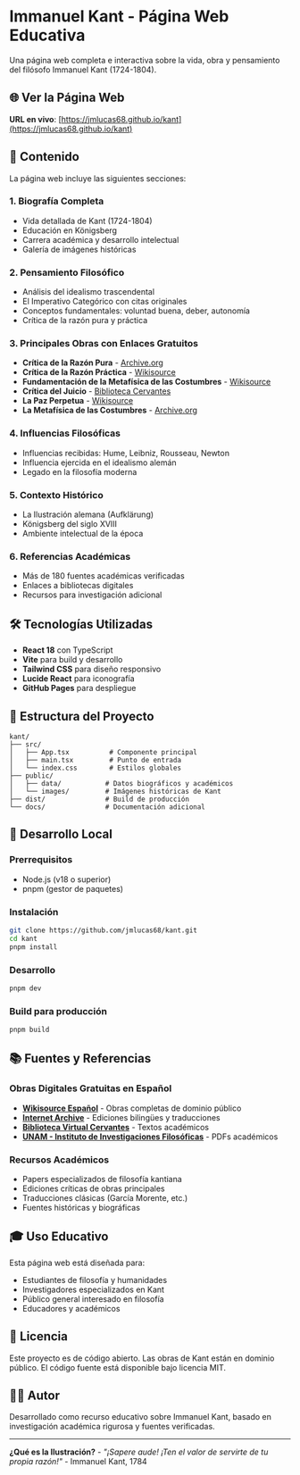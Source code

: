 # Immanuel Kant - Página Web Educativa

Una página web completa e interactiva sobre la vida, obra y pensamiento del filósofo Immanuel Kant (1724-1804).

## 🌐 Ver la Página Web

**URL en vivo**: [https://jmlucas68.github.io/kant](https://jmlucas68.github.io/kant)

## 📖 Contenido

La página web incluye las siguientes secciones:

### 1. **Biografía Completa**
- Vida detallada de Kant (1724-1804)
- Educación en Königsberg
- Carrera académica y desarrollo intelectual
- Galería de imágenes históricas

### 2. **Pensamiento Filosófico**
- Análisis del idealismo trascendental
- El Imperativo Categórico con citas originales
- Conceptos fundamentales: voluntad buena, deber, autonomía
- Crítica de la razón pura y práctica

### 3. **Principales Obras con Enlaces Gratuitos**
- **Crítica de la Razón Pura** - [Archive.org](https://archive.org/details/immanuel-kant-critica-de-la-razon-pura-edicion-bilingue-espanol-aleman-fondo-de-)
- **Crítica de la Razón Práctica** - [Wikisource](https://es.wikisource.org/wiki/Crítica_de_la_razón_práctica)
- **Fundamentación de la Metafísica de las Costumbres** - [Wikisource](https://es.wikisource.org/wiki/Fundamentación_para_la_metafísica_de_las_costumbres)
- **Crítica del Juicio** - [Biblioteca Cervantes](https://www.cervantesvirtual.com/obra-visor/critica-del-juicio-seguida-de-las-observaciones-sobre-el-asentimiento-de-lo-bello-y-lo-sublime--0/html/)
- **La Paz Perpetua** - [Wikisource](https://es.wikisource.org/wiki/La_paz_perpetua)
- **La Metafísica de las Costumbres** - [Archive.org](https://archive.org/details/kant-immanuel.-la-metafisica-de-las-costumbres-epl-fs-1797-2017)

### 4. **Influencias Filosóficas**
- Influencias recibidas: Hume, Leibniz, Rousseau, Newton
- Influencia ejercida en el idealismo alemán
- Legado en la filosofía moderna

### 5. **Contexto Histórico**
- La Ilustración alemana (Aufklärung)
- Königsberg del siglo XVIII
- Ambiente intelectual de la época

### 6. **Referencias Académicas**
- Más de 180 fuentes académicas verificadas
- Enlaces a bibliotecas digitales
- Recursos para investigación adicional

## 🛠️ Tecnologías Utilizadas

- **React 18** con TypeScript
- **Vite** para build y desarrollo
- **Tailwind CSS** para diseño responsivo
- **Lucide React** para iconografía
- **GitHub Pages** para despliegue

## 📁 Estructura del Proyecto

```
kant/
├── src/
│   ├── App.tsx          # Componente principal
│   ├── main.tsx         # Punto de entrada
│   └── index.css        # Estilos globales
├── public/
│   ├── data/           # Datos biográficos y académicos
│   └── images/         # Imágenes históricas de Kant
├── dist/               # Build de producción
└── docs/               # Documentación adicional
```

## 🚀 Desarrollo Local

### Prerrequisitos
- Node.js (v18 o superior)
- pnpm (gestor de paquetes)

### Instalación
```bash
git clone https://github.com/jmlucas68/kant.git
cd kant
pnpm install
```

### Desarrollo
```bash
pnpm dev
```

### Build para producción
```bash
pnpm build
```

## 📚 Fuentes y Referencias

### Obras Digitales Gratuitas en Español
- **[Wikisource Español](https://es.wikisource.org/wiki/Autor:Immanuel_Kant)** - Obras completas de dominio público
- **[Internet Archive](https://archive.org/search.php?query=creator%3A%22Kant%2C+Immanuel%22+AND+language%3A%22Spanish%22)** - Ediciones bilingües y traducciones
- **[Biblioteca Virtual Cervantes](https://www.cervantesvirtual.com/portales/immanuel_kant/)** - Textos académicos
- **[UNAM - Instituto de Investigaciones Filosóficas](https://www.filosoficas.unam.mx/)** - PDFs académicos

### Recursos Académicos
- Papers especializados de filosofía kantiana
- Ediciones críticas de obras principales
- Traducciones clásicas (García Morente, etc.)
- Fuentes históricas y biográficas

## 🎓 Uso Educativo

Esta página web está diseñada para:
- Estudiantes de filosofía y humanidades
- Investigadores especializados en Kant
- Público general interesado en filosofía
- Educadores y académicos

## 📄 Licencia

Este proyecto es de código abierto. Las obras de Kant están en dominio público. El código fuente está disponible bajo licencia MIT.

## 👨‍💻 Autor

Desarrollado como recurso educativo sobre Immanuel Kant, basado en investigación académica rigurosa y fuentes verificadas.

---

**¿Qué es la Ilustración?** - *"¡Sapere aude! ¡Ten el valor de servirte de tu propia razón!"* - Immanuel Kant, 1784
